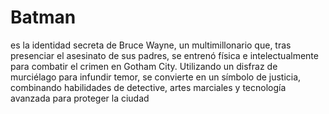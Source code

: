 # Batman 
es la identidad secreta de Bruce Wayne, un multimillonario que, tras presenciar el asesinato de sus padres, se entrenó física e intelectualmente para combatir el crimen en Gotham City. Utilizando un disfraz de murciélago para infundir temor, se convierte en un símbolo de justicia, combinando habilidades de detective, artes marciales y tecnología avanzada para proteger la ciudad
